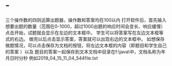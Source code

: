 # -
三个操作数的四则运算出题器，操作数和答案均在100以内
打开软件后，首先输入想要出题的数量（范围在0-1000，超过1000出题的响应时间会变长、响应缓慢）
点击开始，试题就会显示在左边的文本框中。
学生可以将答案写在左边文本框等式的右边。
做完以后点击显示答案，答案就可以出现右边的文本框中。
如想保存做题情况，可以点击保存为文档的按钮，将左边文本框的内容（即题目和学生自己的答案 ）以及
题目的答案一起保存到文本文档中目录在f:\\java\\中，文档名称为年月日时分秒
例如2019_04_15_11_04_544file.txt
